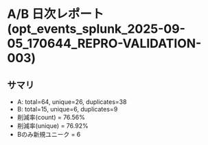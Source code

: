 # A/B 日次レポート (opt_events_splunk_2025-09-05_170644_REPRO-VALIDATION-003)

## サマリ
- A: total=64, unique=26, duplicates=38
- B: total=15, unique=6, duplicates=9
- 削減率(count) = 76.56%
- 削減率(unique) = 76.92%
- Bのみ新規ユニーク = 6